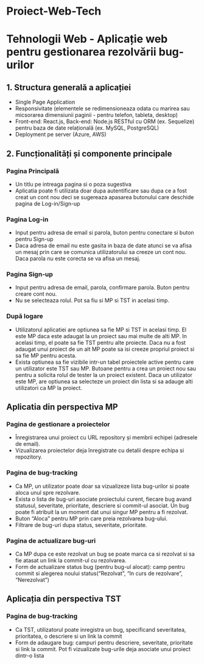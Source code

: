 # Proiect-Web-Tech
# Tehnologii Web - Aplicație web pentru gestionarea rezolvării bug-urilor

## 1. Structura generală a aplicației
- Single Page Application
- Responsivitate (elementele se redimensioneaza odata cu marirea sau micsorarea dimensiunii paginii - pentru telefon, tableta, desktop)
- Front-end: React.js, Back-end: Node.js RESTful cu ORM (ex. Sequelize) pentru baza de date relațională (ex. MySQL, PostgreSQL)
- Deployment pe server (Azure, AWS)

## 2. Funcționalități și componente principale

### Pagina Principală
- Un titlu pe intreaga pagina si o poza sugestiva
- Aplicatia poate fi utilizata doar dupa autentificare sau dupa ce a fost creat un cont nou deci se sugereaza apasarea butonului care deschide pagina de Log-in/Sign-up

### Pagina Log-in
- Input pentru adresa de email si parola, buton pentru conectare si buton pentru Sign-up
- Daca adresa de email nu este gasita in baza de date atunci se va afisa un mesaj prin care se comunica utilizatorului sa creeze un cont nou. Daca parola nu este corecta se va afisa un mesaj.

### Pagina Sign-up
- Input pentru adresa de email, parola, confirmare parola. Buton pentru creare cont nou.
- Nu se selecteaza rolul. Pot sa fiu si MP si TST in acelasi timp. 

### După logare
- Utilizatorul aplicatiei are optiunea sa fie MP si TST in acelasi timp. El este MP daca este adaugat la un proiect sau mai multe de alti MP. In acelasi timp, el poate sa fie TST pentru alte proiecte. Daca nu a fost adaugat unui proiect de un alt MP poate sa isi creeze propriul proiect si sa fie MP pentru acesta.
- Exista optiunea sa fie vizibile intr-un tabel proiectele active pentru care un utilizator este  TST sau MP. Butoane pentru a crea un proiect nou sau pentru a solicita rolul de tester la un proiect existent. Daca un utilizator este MP, are optiunea sa selecteze un proiect din lista si sa adauge alti utilizatori ca MP la proiect.

## Aplicatia din perspectiva MP

### Pagina de gestionare a proiectelor
- Înregistrarea unui proiect cu URL repository și membrii echipei (adresele de email).
- Vizualizarea proiectelor deja înregistrate cu detalii despre echipa si repozitory.

### Pagina de bug-tracking
- Ca MP, un utilizator poate doar sa vizualizeze lista bug-urilor si poate aloca unul spre rezolvare.
- Exista o lista de bug-uri asociate proiectului curent, fiecare bug avand statusul, severitate, prioritate, descriere si commit-ul asociat. Un bug poate fi atribuit la un moment dat unui singur MP pentru a fi rezolvat.
- Buton “Aloca” pentru MP prin care preia rezolvarea bug-ului.
- Filtrare de bug-uri dupa status, severitate, prioritate.

### Pagina de actualizare bug-uri
- Ca MP dupa ce este rezolvat un bug se poate marca ca si rezolvat si sa fie atasat un link la commit-ul cu rezolvarea.
- Form de actualizare status bug (pentru bug-ul alocat): camp pentru commit si alegerea noului status(“Rezolvat”, “In curs de rezolvare”, “Nerezolvat”)

## Aplicația din perspectiva TST

### Pagina de bug-tracking
- Ca TST, utilizatorul poate inregistra un bug, specificand severitatea, prioritatea, o descriere si un link la commit
- Form de adaugare bug: campuri pentru descriere, severitate, prioritate si link la commit. Pot fi vizualizate bug-urile deja asociate unui proiect dintr-o lista

